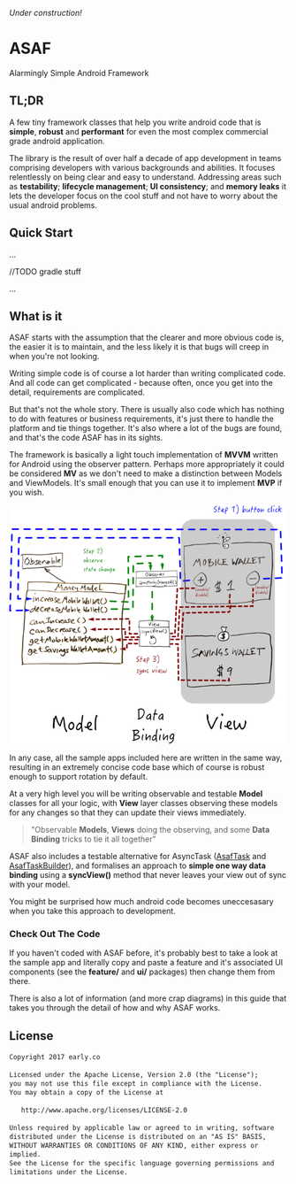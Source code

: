 *Under construction!*


# ASAF
Alarmingly Simple Android Framework

## TL;DR

A few tiny framework classes that help you write android code that is **simple**, **robust** and **performant** for even the most complex commercial grade android application.

The library is the result of over half a decade of app development in teams comprising developers with various backgrounds and abilities. It focuses relentlessly on being clear and easy to understand. Addressing areas such as **testability**; **lifecycle management**; **UI consistency**; and **memory leaks** it lets the developer focus on the cool stuff and not have to worry about the usual android problems.



## Quick Start

...

//TODO gradle stuff

...


## What is it

ASAF starts with the assumption that the clearer and more obvious code is, the easier it is to maintain, and the less likely it is that bugs will creep in when you're not looking.

Writing simple code is of course a lot harder than writing complicated code. And all code can get complicated - because often, once you get into the detail, requirements are complicated.

But that's not the whole story. There is usually also code which has nothing to do with features or business requirements, it's just there to handle the platform and tie things together. It's also where a lot of the bugs are found, and that's the code ASAF has in its sights.

The framework is basically a light touch implementation of **MVVM** written for Android using the observer pattern. Perhaps more appropriately it could be considered **MV** as we don't need to make a distinction between Models and ViewModels. It's small enough that you can use it to implement **MVP** if you wish.


![data binding](img/data-binding.png)


In any case, all the sample apps included here are written in the same way, resulting in an extremely concise code base which of course is robust enough to support rotation by default.

At a very high level you will be writing observable and testable **Model** classes for all your logic, with **View** layer classes observing these models for any changes so that they can update their views immediately.

> "Observable **Models**, **Views** doing the observing, and some **Data Binding** tricks to tie it all together"

ASAF also includes a testable alternative for AsyncTask ([AsafTask](/asaf-project/05-asynchronous-code.html#asaftask) and [AsafTaskBuilder](/asaf-project/05-asynchronous-code.html#asaftaskbuilder)), and formalises an approach to **simple one way data binding** using a **syncView()** method that never leaves your view out of sync with your model.

You might be surprised how much android code becomes uneccesasary when you take this approach to development.

### Check Out The Code

If you haven't coded with ASAF before, it's probably best to take a look at the sample app and literally copy and paste a feature and it's associated UI components (see the **feature/** and **ui/** packages) then change them from there.

There is also a lot of information (and more crap diagrams) in this guide that takes you through the detail of how and why ASAF works.



License
-------

    Copyright 2017 early.co

    Licensed under the Apache License, Version 2.0 (the "License");
    you may not use this file except in compliance with the License.
    You may obtain a copy of the License at

       http://www.apache.org/licenses/LICENSE-2.0

    Unless required by applicable law or agreed to in writing, software
    distributed under the License is distributed on an "AS IS" BASIS,
    WITHOUT WARRANTIES OR CONDITIONS OF ANY KIND, either express or implied.
    See the License for the specific language governing permissions and
    limitations under the License.

